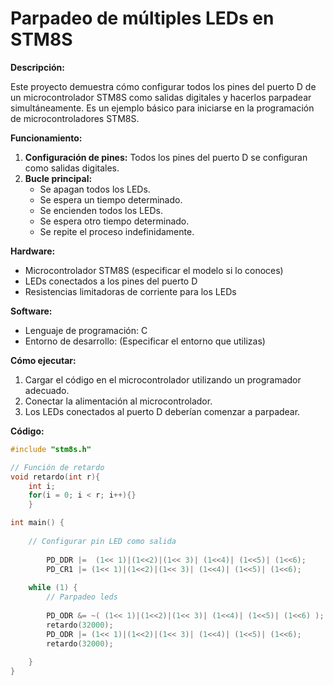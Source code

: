 # Parpadeo de múltiples LEDs en STM8S

**Descripción:**

Este proyecto demuestra cómo configurar todos los pines del puerto D de un microcontrolador STM8S como salidas digitales y hacerlos parpadear simultáneamente. Es un ejemplo básico para iniciarse en la programación de microcontroladores STM8S.

**Funcionamiento:**

1. **Configuración de pines:** Todos los pines del puerto D se configuran como salidas digitales.
2. **Bucle principal:** 
   * Se apagan todos los LEDs.
   * Se espera un tiempo determinado.
   * Se encienden todos los LEDs.
   * Se espera otro tiempo determinado.
   * Se repite el proceso indefinidamente.

**Hardware:**

* Microcontrolador STM8S (especificar el modelo si lo conoces)
* LEDs conectados a los pines del puerto D
* Resistencias limitadoras de corriente para los LEDs

**Software:**

* Lenguaje de programación: C
* Entorno de desarrollo: (Especificar el entorno que utilizas)

**Cómo ejecutar:**

1. Cargar el código en el microcontrolador utilizando un programador adecuado.
2. Conectar la alimentación al microcontrolador.
3. Los LEDs conectados al puerto D deberían comenzar a parpadear.

**Código:**

```c
#include "stm8s.h"

// Función de retardo
void retardo(int r){
    int i;
    for(i = 0; i < r; i++){}
    }

int main() {
    
    // Configurar pin LED como salida
     
        PD_DDR |=  (1<< 1)|(1<<2)|(1<< 3)| (1<<4)| (1<<5)| (1<<6);
        PD_CR1 |= (1<< 1)|(1<<2)|(1<< 3)| (1<<4)| (1<<5)| (1<<6);
     
    while (1) {
        // Parpadeo leds
        
        PD_ODR &= ~( (1<< 1)|(1<<2)|(1<< 3)| (1<<4)| (1<<5)| (1<<6) );
        retardo(32000);
        PD_ODR |= (1<< 1)|(1<<2)|(1<< 3)| (1<<4)| (1<<5)| (1<<6);
        retardo(32000);
      
    }
}
